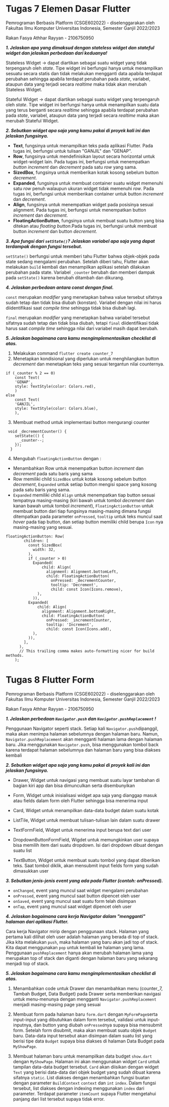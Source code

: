 # Tugas 7 Elemen Dasar Flutter
Pemrograman Berbasis Platform (CSGE602022) - diselenggarakan oleh Fakultas Ilmu Komputer Universitas Indonesia, Semester Ganjil 2022/2023

Rakan Fasya Athhar Rayyan - 2106750950

***1. Jelaskan apa yang dimaksud dengan stateless widget dan stateful widget dan jelaskan perbedaan dari keduanya!***

Stateless Widget -> dapat diartikan sebagai suatu widget yang tidak terpengaruh oleh *state*. Tipe widget ini berfungsi hanya untuk menampilkan sesuatu secara statis dan tidak melakukan mengganti data apabila terdapat perubahan sehingga apabila terdapat perubahan pada *state*, variabel, ataupun data yang terjadi secara *realtime* maka tidak akan merubah Stateless Widget.

Stateful Widget -> dapat diartikan sebagai suatu widget yang terpengaruh oleh *state*. Tipe widget ini berfungsi hanya untuk menampilkan suatu data yang terus berganti secara *realtime* sehingga apabila terdapat perubahan pada *state*, variabel, ataupun data yang terjadi secara *realtime* maka akan merubah Stateful Widget.

***2. Sebutkan widget apa saja yang kamu pakai di proyek kali ini dan jelaskan fungsinya.***

- **Text**, fungsinya untuk menampilkan teks pada aplikasi Flutter. Pada tugas ini, berfungsi untuk tulisan "GANJIL" dan "GENAP".
- **Row**, fungsinya untuk mendefinisikan layout secara horizontal untuk widget-widget lain. Pada tugas ini, berfungsi untuk menempatkan *button* *increment* dan *decrement* pada satu *row* yang sama.
- **SizedBox**, fungsinya untuk memberikan kotak kosong sebelum button *decrement*.
- **Expanded**, fungsinya untuk membuat container suatu widget memenuhi satu *row* penuh walaupun ukuran widget tidak memenuhi *row*. Pada tugas ini, berfungsi untuk memberikan container untuk button *increment* dan *decrement*.
- **Align**, fungsinya untuk menempatkan widget pada posisinya sesuai alignment. Pada tugas ini, berfungsi untuk menempatkan button *increment* dan *decrement*.
- **FloatingActionButton**, fungsinya untuk membuat suatu button yang bisa ditekan atau *floating button*.Pada tugas ini, berfungsi untuk membuat button *increment* dan button *decrement*.

***3. Apa fungsi dari `setState()`? Jelaskan variabel apa saja yang dapat terdampak dengan fungsi tersebut.***

`setState()` berfungsi untuk memberi tahu Flutter bahwa objek-objek pada state sedang mengalami perubahan. Setelah diberi tahu, Flutter akan melakukan `build` kembali dan menampilkan aplikasi setelah dilakukan perubahan pada state. Variabel `_counter` berubah dan memberi dampak pada `setState()` karena berubah ditambah dan dikurang.

***4. Jelaskan perbedaan antara const dengan final.***

`const` merupakan *modifier* yang menetapkan bahwa value tersebut sifatnya sudah tetap dan tidak bisa diubah (konstan). Variabel dengan nilai ini harus diidentifikasi saat *compile time* sehingga tidak bisa diubah lagi.

`final` merupakan *modifier* yang menetapkan bahwa variabel tersebut sifatnya sudah tetap dan tidak bisa diubah, tetapi `final` diidentifikasi tidak harus saat *compile time* sehingga nilai dari variabel masih dapat berubah.

***5. Jelaskan bagaimana cara kamu mengimplementasikan checklist di atas.***

1. Melakukan command `flutter create counter_7`
2. Menetapkan kondisional yang diperlukan untuk menghilangkan button *decrement* dan menetapkan teks yang sesuai tergantun nilai counternya.
```
if (_counter % 2 == 0)
    const Text(
    'GENAP',
    style: TextStyle(color: Colors.red),
    )
else
    const Text(
    'GANJIL',
    style: TextStyle(color: Colors.blue),
    ),
``` 
3. Membuat method untuk implementasi button mengurangi counter
```
 void _decrementCounter() {
    setState(() {
      _counter--;
    });
  }
```
4. Mengubah `floatingActionButton` dengan :
- Menambahkan Row untuk menempatkan button *increment* dan *decrement* pada satu baris yang sama
- Row memiliki child `SizedBox` untuk kotak kosong sebelum button *decrement*, `Expanded` untuk setiap button mengisi space yang kosong pada satu baris yang sama.
- `Expanded` memiliki child `Align` untuk menempatkan tiap button sesuai tempatnya masing-masing (kiri bawah untuk tombol *decrement* dan kanan bawah untuk tombol *increment*), `FloatingActionButton` untuk membuat button dari tiap fungsinya masing-masing dimana fungsi ditempatkan pada parameter `onPressed`, `tooltip` untuk teks muncul saat *hover* pada tiap button, dan setiap button memiliki child berupa `Icon` nya masing-masing yang sesuai.
```
floatingActionButton: Row(
        children: [
          const SizedBox(
            width: 32,
          ),
          if (_counter > 0)
            Expanded(
                child: Align(
                  alignment: Alignment.bottomLeft,
                  child: FloatingActionButton(
                    onPressed: _decrementCounter,
                    tooltip: 'Decrement',
                    child: const Icon(Icons.remove),
              ),
            )),
          Expanded(
              child: Align(
                alignment: Alignment.bottomRight,
                child: FloatingActionButton(
                  onPressed: _incrementCounter,
                  tooltip: 'Increment',
                  child: const Icon(Icons.add),
            ),
          )),
        ],
      ),
      // This trailing comma makes auto-formatting nicer for build methods.
    );
```

# Tugas 8 Flutter Form
Pemrograman Berbasis Platform (CSGE602022) - diselenggarakan oleh Fakultas Ilmu Komputer Universitas Indonesia, Semester Ganjil 2022/2023

Rakan Fasya Athhar Rayyan - 2106750950

***1. Jelaskan perbedaan `Navigator.push` dan `Navigator.pushReplacement` !***

Penggunaan Navigator seperti stack. Setiap kali `Navigator.push`dipanggil, maka akan menimpa halaman sebelumnya dengan halaman baru. Namun, `Navigator.pushReplacement` akan mengganti halaman lama dengan halaman baru. Jika menggunakan `Navigator.push`, bisa menggunakan tombol back karena terdapat halaman sebelumnya dan halaman baru yang bisa diakses kembali

***2.  Sebutkan widget apa saja yang kamu pakai di proyek kali ini dan jelaskan fungsinya.***

- Drawer, Widget untuk navigasi yang membuat suatu layar tambahan di bagian kiri app dan bisa dimunculkan serta disembunyikan

- Form, Widget untuk inisialisasi widget apa saja yang dianggap masuk atau fields dalam form oleh Flutter sehingga bisa menerima input

- Card, Widget untuk menampilkan data-data budget dalam suatu kotak

- ListTile, Widget untuk membuat tulisan-tulisan lain dalam suatu drawer

- TextFormField, Widget untuk menerima input berupa text dari user

- DropdownButtonFormField, Wigdet untuk memungkinkan user supaya bisa memilih item dari suatu dropdown. Isi dari dropdown dibuat dengan suatu list

- TextButton, Widget untuk membuat suatu tombol yang dapat diberikan teks. Saat tombol diklik, akan mensubmit input fields form yang sudah dimasukkan user

***3.  Sebutkan jenis-jenis event yang ada pada Flutter (contoh: onPressed).***

- `onChanged`, event yang muncul saat widget mengalami perubahan
- `onPressed`, event yang muncul saat button dipencet oleh user
- `onSaved`, event yang muncul saat suatu form telah disimpan
- `onTap`, event yang muncul saat widget dipencet oleh user

***4.   Jelaskan bagaimana cara kerja Navigator dalam "mengganti" halaman dari aplikasi Flutter.***

Cara kerja Navigator mirip dengan penggunaan stack. Halaman yang pertama kali dilihat oleh user adalah halaman yang berada di top of stack. Jika kita melakukan `push`, maka halaman yang baru akan jadi top of stack. Kita dapat menggunakan `pop` untuk kembali ke halaman yang lama. Penggunaan `pushReplacement` hanya akan merubah halaman lama yang merupakan top of stack dan diganti dengan halaman baru yang sekarang menjadi top of stack.

***5.  Jelaskan bagaimana cara kamu mengimplementasikan checklist di atas.***

1. Menambahkan code untuk Drawer dan menambahkan menu (counter_7, Tambah Budget, Data Budget) pada Drawer serta memberikan navigasi untuk menu-menunya dengan mengganti `Navigator.pushReplacement` menjadi masing-masing page yang sesuai

2. Membuat form pada halaman baru `form.dart` dengan `MyFormPage`serta input-input yang dibutuhkan dalam form tersebut, validasi untuk input-inputnya, dan button yang diubah `onPressed`nya supaya bisa mensubmit form. Setelah form disubmit, maka akan membuat suatu objek `Budget` baru. Data-data input tersebut akan disimpan dalam suatu list yang berisi tipe data `Budget` supaya bisa diakses di halaman Data Budget pada `MyShowPage`.

3. Membuat halaman baru untuk menampilkan data budget `show.dart` dengan `MyShowPage`. Halaman ini akan menggunakan widget `Card` untuk tampilan data-data budget tersebut. `Card` akan diisikan dengan widget `Text` yang berisi data-data dari objek budget yang sudah dibuat karena sifatnya `static`. List diakses dengan menambahkan fungsi buatan dengan parameter `BuildContext` `context` dan `int` `index`. Dalam fungsi tersebut, list diakses dengan indexing menggunakan `index` dari parameter. Terdapat parameter `itemCount` supaya Flutter mengetahui panjang dari list tersebut supaya tidak error.



